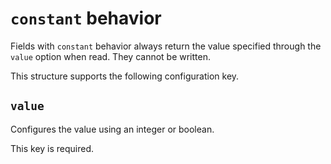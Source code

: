 # `constant` behavior

Fields with `constant` behavior always return the value specified
through the `value` option when read. They cannot be written.

This structure supports the following configuration key.

## `value`

Configures the value using an integer or boolean.

This key is required.